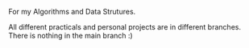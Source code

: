 For my Algorithms and Data Strutures.

All different practicals and personal projects are in different branches. There is nothing in the main branch :)
